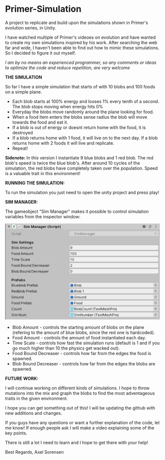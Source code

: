 # Primer-Simulation
A project to replicate and build upon the simulations shown in Primer's evolution series, in Unity.

I have watched multiple of Primer's videoes on evolution and have wanted to create my own simulations inspired by his work. 
After searching the web far and wide, I haven't been able to find out how to mimic these simulations.
So I decided to figure it out myself.

*I am by no means an experienced programmer, so any comments or ideas to optimize the code and reduce repetition, are very welcome*

**THE SIMULATION**

So far I have a simple simulation that starts of with 10 blobs and 100 foods on a simple plane.

- Each blob starts at 100% energy and looses 1% every tenth of a second. The blob stops moving when energy hits 0%
- Everyday the blobs move randomly around the plane looking for food. 
- When a food item enters the blobs sense radius the blob will move towards the food and eat it.
- If a blob is out of energy or doesnt return home with the food, it is destroyed
- If a blob returns home with 1 food, it will live on to the next day. If a blob returns home with 2 foods it will live and replicate.
- Repeat!

**Sidenote:**
In this version I instantiate 9 blue blobs and 1 red blob. The red blob's speed is twice the blue blob's.
After around 10 cycles of the simulation, the red blobs have completely taken over the population.
Speed is a valuable trait in this environment!

**RUNNING THE SIMULATION:**

To run the simulation you just need to open the unity project and press play!

**SIM MANAGER:**

The gameobject "Sim Manager" makes it possible to control simulation variables from the inspector window:

<img src="Images/SimManager.jpg">

- Blob Amount - controls the starting amount of blobs on the plane (refering to the amount of blue blobs, since the red one is hardcoded).
- Food Amount - controls the amount of food instantiated each day.
- Time Scale - controls how fast the simulation runs (default is 1 and if you go much higher than 10 the physics get wacked out).
- Food Bound Decreaser - controls how far from the edges the food is spawned.
- Blob Bound Decreaser - controls how far from the edges the blobs are spawned.

**FUTURE WORK:**

I will continue working on different kinds of simulations. I hope to throw mutations into the mix and graph the blobs to find the most adventageous traits in the given environment.

I hope you can get something out of this! I will be updating the github with new additions and changes.

If you guys have any questions or want a further explanation of the code, let me know! If enough people ask I will make a video explaining some of the key points.

There is still a lot I need to learn and I hope to get there with your help!

Best Regards, 
Axel Sorensen



